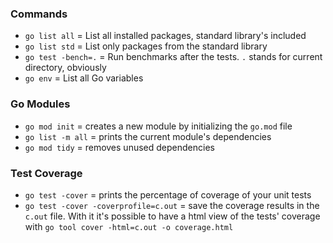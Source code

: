 ### Commands

* `go list all` = List all installed packages, standard library's included
* `go list std` = List only packages from the standard library
* `go test -bench=.` = Run benchmarks after the tests. `.` stands for current directory, obviously
* `go env` = List all Go variables

### Go Modules

* `go mod init` = creates a new module by initializing the `go.mod` file
* `go list -m all` = prints the current module's dependencies
* `go mod tidy` = removes unused dependencies

### Test Coverage

* `go test -cover` = prints the percentage of coverage of your unit tests
* `go test -cover -coverprofile=c.out` = save the coverage results in the `c.out` file. With it it's possible to have a html view of the tests' coverage with `go tool cover -html=c.out -o coverage.html`

